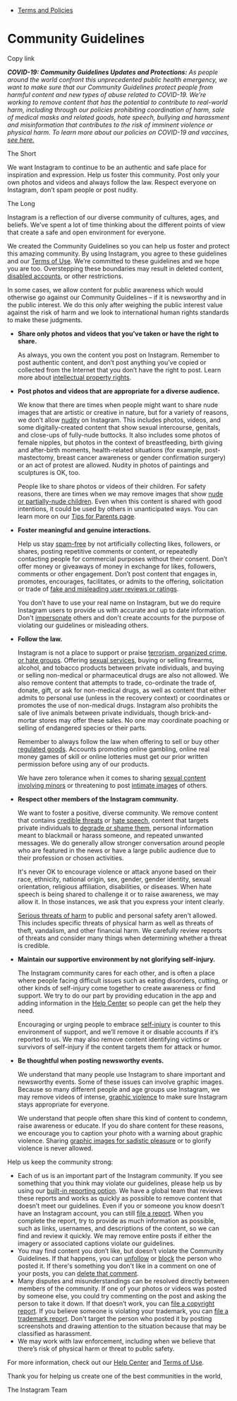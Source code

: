 *   [Terms and Policies](https://help.instagram.com/1417489251945243/?helpref=breadcrumb)

Community Guidelines
====================

Copy link

_**COVID-19: Community Guidelines Updates and Protections:** As people around the world confront this unprecedented public health emergency, we want to make sure that our Community Guidelines protect people from harmful content and new types of abuse related to COVID-19. We’re working to remove content that has the potential to contribute to real-world harm, including through our policies prohibiting coordination of harm, sale of medical masks and related goods, hate speech, bullying and harassment and misinformation that contributes to the risk of imminent violence or physical harm. To learn more about our policies on COVID-19 and vaccines, [see here.](https://help.instagram.com/697825587576762?helpref=faq_content)_

The Short

We want Instagram to continue to be an authentic and safe place for inspiration and expression. Help us foster this community. Post only your own photos and videos and always follow the law. Respect everyone on Instagram, don’t spam people or post nudity.

The Long

Instagram is a reflection of our diverse community of cultures, ages, and beliefs. We’ve spent a lot of time thinking about the different points of view that create a safe and open environment for everyone.

We created the Community Guidelines so you can help us foster and protect this amazing community. By using Instagram, you agree to these guidelines and our [Terms of Use](https://www.instagram.com/legal/terms). We’re committed to these guidelines and we hope you are too. Overstepping these boundaries may result in deleted content, [disabled accounts](https://help.instagram.com/366993040048856?helpref=faq_content), or other restrictions.

In some cases, we allow content for public awareness which would otherwise go against our Community Guidelines – if it is newsworthy and in the public interest. We do this only after weighing the public interest value against the risk of harm and we look to international human rights standards to make these judgments.

*   **Share only photos and videos that you’ve taken or have the right to share.**
    
    As always, you own the content you post on Instagram. Remember to post authentic content, and don’t post anything you’ve copied or collected from the Internet that you don’t have the right to post. Learn more about [intellectual property rights](https://help.instagram.com/126382350847838?helpref=faq_content).
    
*   **Post photos and videos that are appropriate for a diverse audience.**
    
    We know that there are times when people might want to share nude images that are artistic or creative in nature, but for a variety of reasons, we don’t allow [nudity](https://l.instagram.com/?u=https%3A%2F%2Fwww.facebook.com%2Fcommunitystandards%2Fadult_nudity_sexual_activity&e=AT3tM57o0s-q062yG_VkV8pOrtA63q9FUiFIaPh1gQOci7kYH08zd4WL742FgqMaVHJWXusBZpNMZcHlcNWHxthAG5Uq9zilIY8L4ltuNtnXap1NqPPEa13xtNFRP9jF5xLTcNYmX3dU9SCxRLavlr-B_AHljbHD7yRBpg) on Instagram. This includes photos, videos, and some digitally-created content that show sexual intercourse, genitals, and close-ups of fully-nude buttocks. It also includes some photos of female nipples, but photos in the context of breastfeeding, birth giving and after-birth moments, health-related situations (for example, post-mastectomy, breast cancer awareness or gender confirmation surgery) or an act of protest are allowed. Nudity in photos of paintings and sculptures is OK, too.
    
    People like to share photos or videos of their children. For safety reasons, there are times when we may remove images that show [nude or partially-nude children](https://l.instagram.com/?u=https%3A%2F%2Fwww.facebook.com%2Fcommunitystandards%2Fchild_nudity_sexual_exploitation&e=AT3tM57o0s-q062yG_VkV8pOrtA63q9FUiFIaPh1gQOci7kYH08zd4WL742FgqMaVHJWXusBZpNMZcHlcNWHxthAG5Uq9zilIY8L4ltuNtnXap1NqPPEa13xtNFRP9jF5xLTcNYmX3dU9SCxRLavlr-B_AHljbHD7yRBpg). Even when this content is shared with good intentions, it could be used by others in unanticipated ways. You can learn more on our [Tips for Parents page](https://help.instagram.com/154475974694511/?helpref=faq_content).
    
*   **Foster meaningful and genuine interactions.**
    
    Help us stay [spam-free](https://l.instagram.com/?u=https%3A%2F%2Fwww.facebook.com%2Fcommunitystandards%2Fspam&e=AT3tM57o0s-q062yG_VkV8pOrtA63q9FUiFIaPh1gQOci7kYH08zd4WL742FgqMaVHJWXusBZpNMZcHlcNWHxthAG5Uq9zilIY8L4ltuNtnXap1NqPPEa13xtNFRP9jF5xLTcNYmX3dU9SCxRLavlr-B_AHljbHD7yRBpg) by not artificially collecting likes, followers, or shares, posting repetitive comments or content, or repeatedly contacting people for commercial purposes without their consent. Don’t offer money or giveaways of money in exchange for likes, followers, comments or other engagement. Don’t post content that engages in, promotes, encourages, facilitates, or admits to the offering, solicitation or trade of [fake and misleading user reviews or ratings](https://l.instagram.com/?u=https%3A%2F%2Fwww.facebook.com%2Fcommunitystandards%2Ffraud_deception&e=AT3tM57o0s-q062yG_VkV8pOrtA63q9FUiFIaPh1gQOci7kYH08zd4WL742FgqMaVHJWXusBZpNMZcHlcNWHxthAG5Uq9zilIY8L4ltuNtnXap1NqPPEa13xtNFRP9jF5xLTcNYmX3dU9SCxRLavlr-B_AHljbHD7yRBpg).
    
    You don’t have to use your real name on Instagram, but we do require Instagram users to provide us with accurate and up to date information. Don't [impersonate](https://l.instagram.com/?u=https%3A%2F%2Fwww.facebook.com%2Fcommunitystandards%2Fmisrepresentation&e=AT3tM57o0s-q062yG_VkV8pOrtA63q9FUiFIaPh1gQOci7kYH08zd4WL742FgqMaVHJWXusBZpNMZcHlcNWHxthAG5Uq9zilIY8L4ltuNtnXap1NqPPEa13xtNFRP9jF5xLTcNYmX3dU9SCxRLavlr-B_AHljbHD7yRBpg) others and don't create accounts for the purpose of violating our guidelines or misleading others.
    
*   **Follow the law.**
    
    Instagram is not a place to support or praise [terrorism, organized crime, or hate groups](https://l.instagram.com/?u=https%3A%2F%2Fwww.facebook.com%2Fcommunitystandards%2Fdangerous_individuals_organizations&e=AT3tM57o0s-q062yG_VkV8pOrtA63q9FUiFIaPh1gQOci7kYH08zd4WL742FgqMaVHJWXusBZpNMZcHlcNWHxthAG5Uq9zilIY8L4ltuNtnXap1NqPPEa13xtNFRP9jF5xLTcNYmX3dU9SCxRLavlr-B_AHljbHD7yRBpg). Offering [sexual services](https://l.instagram.com/?u=https%3A%2F%2Fwww.facebook.com%2Fcommunitystandards%2Fsexual_solicitation&e=AT3tM57o0s-q062yG_VkV8pOrtA63q9FUiFIaPh1gQOci7kYH08zd4WL742FgqMaVHJWXusBZpNMZcHlcNWHxthAG5Uq9zilIY8L4ltuNtnXap1NqPPEa13xtNFRP9jF5xLTcNYmX3dU9SCxRLavlr-B_AHljbHD7yRBpg), buying or selling firearms, alcohol, and tobacco products between private individuals, and buying or selling non-medical or pharmaceutical drugs are also not allowed. We also remove content that attempts to trade, co-ordinate the trade of, donate, gift, or ask for non-medical drugs, as well as content that either admits to personal use (unless in the recovery context) or coordinates or promotes the use of non-medical drugs. Instagram also prohibits the sale of live animals between private individuals, though brick-and-mortar stores may offer these sales. No one may coordinate poaching or selling of endangered species or their parts.
    
    Remember to always follow the law when offering to sell or buy other [regulated goods](https://l.instagram.com/?u=https%3A%2F%2Fwww.facebook.com%2Fcommunitystandards%2Fregulated_goods&e=AT3tM57o0s-q062yG_VkV8pOrtA63q9FUiFIaPh1gQOci7kYH08zd4WL742FgqMaVHJWXusBZpNMZcHlcNWHxthAG5Uq9zilIY8L4ltuNtnXap1NqPPEa13xtNFRP9jF5xLTcNYmX3dU9SCxRLavlr-B_AHljbHD7yRBpg). Accounts promoting online gambling, online real money games of skill or online lotteries must get our prior written permission before using any of our products.
    
    We have zero tolerance when it comes to sharing [sexual content involving minors](https://l.instagram.com/?u=https%3A%2F%2Fwww.facebook.com%2Fcommunitystandards%2Fchild_nudity_sexual_exploitation&e=AT3tM57o0s-q062yG_VkV8pOrtA63q9FUiFIaPh1gQOci7kYH08zd4WL742FgqMaVHJWXusBZpNMZcHlcNWHxthAG5Uq9zilIY8L4ltuNtnXap1NqPPEa13xtNFRP9jF5xLTcNYmX3dU9SCxRLavlr-B_AHljbHD7yRBpg) or threatening to post [intimate images](https://l.instagram.com/?u=https%3A%2F%2Fwww.facebook.com%2Fcommunitystandards%2Fsexual_exploitation_adults&e=AT3tM57o0s-q062yG_VkV8pOrtA63q9FUiFIaPh1gQOci7kYH08zd4WL742FgqMaVHJWXusBZpNMZcHlcNWHxthAG5Uq9zilIY8L4ltuNtnXap1NqPPEa13xtNFRP9jF5xLTcNYmX3dU9SCxRLavlr-B_AHljbHD7yRBpg) of others.
    
*   **Respect other members of the Instagram community.**
    
    We want to foster a positive, diverse community. We remove content that contains [credible threats](https://l.instagram.com/?u=https%3A%2F%2Fwww.facebook.com%2Fcommunitystandards%2Fcredible_violence&e=AT3tM57o0s-q062yG_VkV8pOrtA63q9FUiFIaPh1gQOci7kYH08zd4WL742FgqMaVHJWXusBZpNMZcHlcNWHxthAG5Uq9zilIY8L4ltuNtnXap1NqPPEa13xtNFRP9jF5xLTcNYmX3dU9SCxRLavlr-B_AHljbHD7yRBpg) or [hate speech](https://l.instagram.com/?u=https%3A%2F%2Fwww.facebook.com%2Fcommunitystandards%2Fhate_speech&e=AT3tM57o0s-q062yG_VkV8pOrtA63q9FUiFIaPh1gQOci7kYH08zd4WL742FgqMaVHJWXusBZpNMZcHlcNWHxthAG5Uq9zilIY8L4ltuNtnXap1NqPPEa13xtNFRP9jF5xLTcNYmX3dU9SCxRLavlr-B_AHljbHD7yRBpg), content that targets private individuals to [degrade or shame them](https://l.instagram.com/?u=https%3A%2F%2Fwww.facebook.com%2Fcommunitystandards%2Fbullying&e=AT3tM57o0s-q062yG_VkV8pOrtA63q9FUiFIaPh1gQOci7kYH08zd4WL742FgqMaVHJWXusBZpNMZcHlcNWHxthAG5Uq9zilIY8L4ltuNtnXap1NqPPEa13xtNFRP9jF5xLTcNYmX3dU9SCxRLavlr-B_AHljbHD7yRBpg), personal information meant to blackmail or harass someone, and repeated unwanted messages. We do generally allow stronger conversation around people who are featured in the news or have a large public audience due to their profession or chosen activities.
    
    It's never OK to encourage violence or attack anyone based on their race, ethnicity, national origin, sex, gender, gender identity, sexual orientation, religious affiliation, disabilities, or diseases. When hate speech is being shared to challenge it or to raise awareness, we may allow it. In those instances, we ask that you express your intent clearly.
    
    [Serious threats of harm](https://l.instagram.com/?u=https%3A%2F%2Fwww.facebook.com%2Fcommunitystandards%2Fcredible_violence&e=AT3tM57o0s-q062yG_VkV8pOrtA63q9FUiFIaPh1gQOci7kYH08zd4WL742FgqMaVHJWXusBZpNMZcHlcNWHxthAG5Uq9zilIY8L4ltuNtnXap1NqPPEa13xtNFRP9jF5xLTcNYmX3dU9SCxRLavlr-B_AHljbHD7yRBpg) to public and personal safety aren't allowed. This includes specific threats of physical harm as well as threats of theft, vandalism, and other financial harm. We carefully review reports of threats and consider many things when determining whether a threat is credible.
    
*   **Maintain our supportive environment by not glorifying self-injury.**
    
    The Instagram community cares for each other, and is often a place where people facing difficult issues such as eating disorders, cutting, or other kinds of self-injury come together to create awareness or find support. We try to do our part by providing education in the app and adding information in the [Help Center](https://help.instagram.com/) so people can get the help they need.
    
    Encouraging or urging people to embrace [self-injury](https://l.instagram.com/?u=https%3A%2F%2Fwww.facebook.com%2Fcommunitystandards%2Fsuicide_self_injury_violence&e=AT3tM57o0s-q062yG_VkV8pOrtA63q9FUiFIaPh1gQOci7kYH08zd4WL742FgqMaVHJWXusBZpNMZcHlcNWHxthAG5Uq9zilIY8L4ltuNtnXap1NqPPEa13xtNFRP9jF5xLTcNYmX3dU9SCxRLavlr-B_AHljbHD7yRBpg) is counter to this environment of support, and we’ll remove it or disable accounts if it’s reported to us. We may also remove content identifying victims or survivors of self-injury if the content targets them for attack or humor.
    
*   **Be thoughtful when posting newsworthy events.**
    
    We understand that many people use Instagram to share important and newsworthy events. Some of these issues can involve graphic images. Because so many different people and age groups use Instagram, we may remove videos of intense, [graphic violence](https://l.instagram.com/?u=https%3A%2F%2Fwww.facebook.com%2Fcommunitystandards%2Fgraphic_violence&e=AT3tM57o0s-q062yG_VkV8pOrtA63q9FUiFIaPh1gQOci7kYH08zd4WL742FgqMaVHJWXusBZpNMZcHlcNWHxthAG5Uq9zilIY8L4ltuNtnXap1NqPPEa13xtNFRP9jF5xLTcNYmX3dU9SCxRLavlr-B_AHljbHD7yRBpg) to make sure Instagram stays appropriate for everyone.
    
    We understand that people often share this kind of content to condemn, raise awareness or educate. If you do share content for these reasons, we encourage you to caption your photo with a warning about graphic violence. Sharing [graphic images for sadistic pleasure](https://l.instagram.com/?u=https%3A%2F%2Fwww.facebook.com%2Fcommunitystandards%2Fcruel_insensitive&e=AT3tM57o0s-q062yG_VkV8pOrtA63q9FUiFIaPh1gQOci7kYH08zd4WL742FgqMaVHJWXusBZpNMZcHlcNWHxthAG5Uq9zilIY8L4ltuNtnXap1NqPPEa13xtNFRP9jF5xLTcNYmX3dU9SCxRLavlr-B_AHljbHD7yRBpg) or to glorify violence is never allowed.
    

Help us keep the community strong:

*   Each of us is an important part of the Instagram community. If you see something that you think may violate our guidelines, please help us by using our [built-in reporting option](https://help.instagram.com/165828726894770?helpref=faq_content). We have a global team that reviews these reports and works as quickly as possible to remove content that doesn’t meet our guidelines. Even if you or someone you know doesn’t have an Instagram account, you can still [file a report](https://help.instagram.com/contact/383679321740945). When you complete the report, try to provide as much information as possible, such as links, usernames, and descriptions of the content, so we can find and review it quickly. We may remove entire posts if either the imagery or associated captions violate our guidelines.
*   You may find content you don’t like, but doesn’t violate the Community Guidelines. If that happens, you can [unfollow](https://help.instagram.com/286340048138725?helpref=faq_content) or [block](https://help.instagram.com/426700567389543/?helpref=faq_content) the person who posted it. If there's something you don't like in a comment on one of your posts, you can [delete that comment](https://help.instagram.com/289098941190483?helpref=faq_content).
*   Many disputes and misunderstandings can be resolved directly between members of the community. If one of your photos or videos was posted by someone else, you could try commenting on the post and asking the person to take it down. If that doesn’t work, you can [file a copyright report](https://help.instagram.com/126382350847838?helpref=faq_content). If you believe someone is violating your trademark, you can [file a trademark report](https://help.instagram.com/222826637847963?helpref=faq_content). Don't target the person who posted it by posting screenshots and drawing attention to the situation because that may be classified as harassment.
*   We may work with law enforcement, including when we believe that there’s risk of physical harm or threat to public safety.

For more information, check out our [Help Center](https://help.instagram.com/) and [Terms of Use](https://l.instagram.com/?u=http%3A%2F%2Finstagram.com%2Flegal%2Fterms%2F%23&e=AT3tM57o0s-q062yG_VkV8pOrtA63q9FUiFIaPh1gQOci7kYH08zd4WL742FgqMaVHJWXusBZpNMZcHlcNWHxthAG5Uq9zilIY8L4ltuNtnXap1NqPPEa13xtNFRP9jF5xLTcNYmX3dU9SCxRLavlr-B_AHljbHD7yRBpg).

Thank you for helping us create one of the best communities in the world,

The Instagram Team